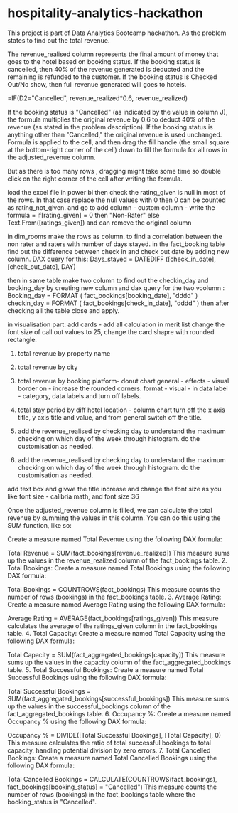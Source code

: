 # hospitality-analytics-hackathon
This project is part of Data Analytics Bootcamp hackathon.
As the problem states to find out the total revenue.

The revenue_realised column represents the final amount of money that goes to the hotel based on booking status. If the booking status is cancelled, then 40% of the revenue generated is deducted and the remaining is refunded to the customer. If the booking status is Checked Out/No show, then full revenue generated will goes to hotels.

=IF(D2="Cancelled", revenue_realized*0.6, revenue_realized)


If the booking status is "Cancelled" (as indicated by the value in column J), the formula multiplies the original revenue by 0.6 to deduct 40% of the revenue (as stated in the problem description).
If the booking status is anything other than "Cancelled," the original revenue is used unchanged.
Formula is applied to the cell, and then drag the fill handle (the small square at the bottom-right corner of the cell) down to fill the formula for all rows in the adjusted_revenue column.


But as there is too many rows , dragging might take some time so double click on the right corner of the cell after writing the formula.

load the excel file in power bi then 
check the rating_given is null in most of the rows. In that case replace the null values with 0 then 0 can be counted as rating_not_given. and go to add column - custom column - write the formula = if[rating_given] = 0 then "Non-Rater" else Text.From([ratings_given])
and can remove the original column

in dim_rooms make the rows as column.
to find a correlation between the non rater and raters with number of days stayed. in the fact_booking table
find out the difference between check in and check out date by adding new column. 
DAX query for this: Days_stayed = DATEDIFF ([check_in_date], [check_out_date], DAY)

then in same table make two column to find out the checkin_day and booking_day by creating new column and dax query for the two vcolumn :
Booking_day = FORMAT ( fact_bookings[booking_date], "dddd" )
checkin_day = FORMAT ( fact_bookings[check_in_date], "dddd" )
then after checking all the table close and apply.

in visualisation part:
add cards - add all calculation in merit list
change the font size of call out values to 25, change the card shapre with rounded rectangle.

1) total revenue by property name 
2) total revenue by city
3) total revenue by booking platform- donut chart
general - effects - visual border on - increase the rounded corners.
format - visual - in data label - category, data labels and turn off labels.

4) total stay period by diff hotel location - column chart
turn off the x axis title, y axis title and value, and from general switch off the title.

5) add the revenue_realised by checking day to understand the maximum checking on which day of the week through histogram.
do the customisation as needed.

6) add the revenue_realised by checking day to understand the maximum checking on which day of the week through histogram.
do the customisation as needed.



add text box and givwe the title increase and change the font size as you like font size - calibria math, and font size 36




Once the adjusted_revenue column is filled, we can calculate the total revenue by summing the values in this column. You can do this using the SUM function, like so:

Create a measure named Total Revenue using the following DAX formula:

Total Revenue = SUM(fact_bookings[revenue_realized])
This measure sums up the values in the revenue_realized column of the fact_bookings table.
2. Total Bookings:
Create a measure named Total Bookings using the following DAX formula:

Total Bookings = COUNTROWS(fact_bookings)
This measure counts the number of rows (bookings) in the fact_bookings table.
3. Average Rating:
Create a measure named Average Rating using the following DAX formula:

Average Rating = AVERAGE(fact_bookings[ratings_given])
This measure calculates the average of the ratings_given column in the fact_bookings table.
4. Total Capacity:
Create a measure named Total Capacity using the following DAX formula:

Total Capacity = SUM(fact_aggregated_bookings[capacity])
This measure sums up the values in the capacity column of the fact_aggregated_bookings table.
5. Total Successful Bookings:
Create a measure named Total Successful Bookings using the following DAX formula:


Total Successful Bookings = SUM(fact_aggregated_bookings[successful_bookings])
This measure sums up the values in the successful_bookings column of the fact_aggregated_bookings table.
6. Occupancy %:
Create a measure named Occupancy % using the following DAX formula:

Occupancy % = DIVIDE([Total Successful Bookings], [Total Capacity], 0)
This measure calculates the ratio of total successful bookings to total capacity, handling potential division by zero errors.
7. Total Cancelled Bookings:
Create a measure named Total Cancelled Bookings using the following DAX formula:

Total Cancelled Bookings = CALCULATE(COUNTROWS(fact_bookings), fact_bookings[booking_status] = "Cancelled")
This measure counts the number of rows (bookings) in the fact_bookings table where the booking_status is "Cancelled".